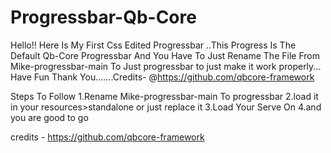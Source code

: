 # Progressbar-Qb-Core
Hello!! Here Is My First Css Edited Progressbar ..This Progress Is The Default Qb-Core Progressbar And You Have To Just Rename The File From Mike-progressbar-main To Just progressbar to just make it work properly... Have Fun   Thank You.......Credits- @https://github.com/qbcore-framework



Steps To Follow
1.Rename Mike-progressbar-main To progressbar
2.load it in your resources>standalone or just replace it 
3.Load Your Serve On
4.and you are good to go





credits - https://github.com/qbcore-framework
